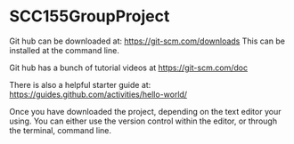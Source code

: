 # SCC155GroupProject
Git hub can be downloaded at: https://git-scm.com/downloads
This can be installed at the command line.

Git hub has a bunch of tutorial videos at https://git-scm.com/doc

There is also a helpful starter guide at: https://guides.github.com/activities/hello-world/

Once you have downloaded the project, depending on the text editor your using.  You can either use the version control within the editor, or through the terminal, command line.


